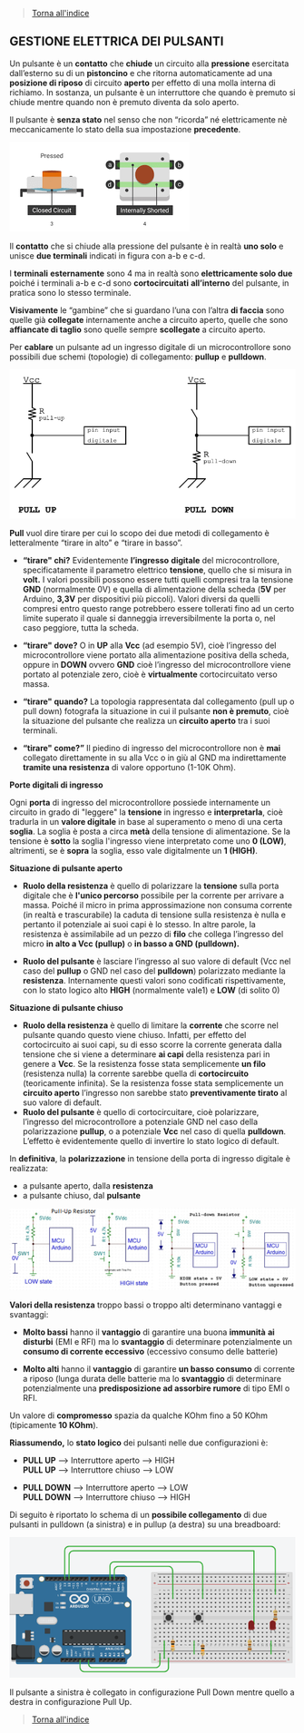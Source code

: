 

>[Torna all'indice](indexpulsanti.md)
## **GESTIONE ELETTRICA DEI PULSANTI**

Un pulsante è un **contatto** che **chiude** un circuito alla **pressione** esercitata dall’esterno su di un **pistoncino** e che ritorna automaticamente ad una **posizione di riposo** di circuito **aperto** per effetto di una molla interna di richiamo. In sostanza, un pulsante è un interruttore che quando è premuto si chiude mentre quando non è premuto diventa da solo aperto.

Il pulsante è **senza stato** nel senso che non “ricorda” né elettricamente nè meccanicamente lo stato della sua impostazione **precedente**.

![pulsante](pulsante.png)


Il **contatto** che si chiude alla pressione del pulsante è in realtà **uno solo** e unisce **due terminali** indicati in figura con a-b e c-d.

I **terminali** **esternamente** sono 4 ma in realtà sono **elettricamente solo due** poiché i terminali a-b e c-d sono **cortocircuitati** **all’interno** del pulsante, in pratica sono lo stesso terminale.

**Visivamente** le “gambine” che si guardano l’una con l’altra **di faccia** sono quelle già **collegate** internamente anche a circuito aperto, quelle che sono **affiancate di taglio** sono quelle sempre **scollegate** a circuito aperto.

Per **cablare** un pulsante ad un ingresso digitale di un microcontrollore sono possibili due schemi (topologie) di collegamento: **pullup** e **pulldown**.

![pullupdown](pullupdown.png)

**Pull** vuol dire tirare per cui lo scopo dei due metodi di collegamento è letteralmente “tirare in alto” e “tirare in basso”.

- **“tirare" chi?** Evidentemente **l’ingresso** **digitale** del microcontrollore, specificatamente il parametro elettrico **tensione**, quello che si misura in **volt.** I valori possibili possono essere tutti quelli compresi tra la tensione **GND** (normalmente 0V) e quella di alimentazione della scheda (**5V** per Arduino, **3,3V** per dispositivi più piccoli). Valori diversi da quelli compresi entro questo range potrebbero essere tollerati fino ad un certo limite superato il quale si danneggia irreversibilmente la porta o, nel caso peggiore, tutta la scheda.

-  **“tirare" dove?** O in **UP** alla **Vcc** (ad esempio 5V), cioè l’ingresso del microcontrollore viene portato alla alimentazione positiva della scheda, oppure in **DOWN** ovvero **GND** cioè l’ingresso del microcontrollore viene portato al potenziale zero, cioè è **virtualmente** cortocircuitato verso massa.

-  **“tirare" quando?** La topologia rappresentata dal collegamento (pull up o pull down) fotografa la situazione in cui il pulsante **non è premuto**, cioè la situazione del pulsante che realizza un **circuito aperto** tra i suoi terminali.

- **“tirare" come?”** Il piedino di ingresso del microcontrollore non è **mai** collegato direttamente in su alla Vcc o in giù al GND ma indirettamente **tramite una resistenza** di valore opportuno (1-10K Ohm).

**Porte digitali di ingresso**

Ogni **porta** di ingresso del microcontrollore possiede internamente un circuito in grado di "leggere" la **tensione** in ingresso e **interpretarla**, cioè tradurla in un **valore digitale** in base al superamento o meno di una certa **soglia**. La soglia è posta a circa **metà** della tensione di alimentazione. Se la tensione è **sotto** la soglia l'ingresso viene interpretato come uno **0 (LOW)**, altrimenti, se è **sopra** la soglia, esso vale digitalmente un **1 (HIGH)**.

**Situazione di pulsante aperto**

- **Ruolo della resistenza** è quello di polarizzare la **tensione** sulla porta digitale che è **l'unico percorso** possibile per la corrente per arrivare a massa. Poiché il micro in prima approssimazione non consuma corrente (in realtà e trascurabile) la caduta di tensione sulla resistenza è nulla e pertanto il potenziale ai suoi capi è lo stesso. In altre parole, la resistenza è assimilabile ad un pezzo di **filo** che collega l’ingresso del micro **in alto a Vcc (pullup)** o **in basso a GND (pulldown).**

- **Ruolo del pulsante** è lasciare l’ingresso al suo valore di default (Vcc nel caso del **pullup** o GND nel caso del **pulldown**) polarizzato mediante la **resistenza**. Internamente questi valori sono codificati rispettivamente, con lo stato logico alto **HIGH** (normalmente vale1) e **LOW** (di solito 0)

**Situazione di pulsante chiuso**

- **Ruolo della resistenza** è quello di limitare la **corrente** che scorre nel pulsante quando questo viene chiuso. Infatti, per effetto del cortocircuito ai suoi capi, su di esso scorre la corrente generata dalla tensione che si viene a determinare **ai capi** della resistenza pari in genere a **Vcc**. Se la resistenza fosse stata semplicemente **un filo** (resistenza nulla) la corrente sarebbe quella di **cortocircuito** (teoricamente infinita). Se la resistenza fosse stata semplicemente un **circuito aperto** l’ingresso non sarebbe stato **preventivamente tirato** al suo valore di default.
- **Ruolo del pulsante** è quello di cortocircuitare, cioè polarizzare, l’ingresso del microcontrollore a potenziale GND nel caso della polarizzazione **pullup**, o a potenziale **Vcc** nel caso di quella **pulldown**. L’effetto è evidentemente quello di invertire lo stato logico di default.

In **definitiva**, la **polarizzazione** in tensione della porta di ingresso digitale è realizzata:
- a pulsante aperto, dalla **resistenza**
- a pulsante chiuso, dal **pulsante**

![elettrico](pullupelectric.png)

**Valori della resistenza** troppo bassi o troppo alti determinano vantaggi e svantaggi:

- **Molto bassi** hanno il **vantaggio** di garantire una buona **immunità** **ai disturbi** (EMI e RFI) ma lo **svantaggio** di determinare potenzialmente un **consumo di corrente eccessivo** (eccessivo consumo delle batterie)

- **Molto alti** hanno il **vantaggio** di garantire **un basso consumo** di corrente a riposo (lunga durata delle batterie ma lo **svantaggio** di determinare potenzialmente una **predisposizione ad assorbire rumore** di tipo EMI o RFI.

Un valore di **compromesso** spazia da qualche KOhm fino a 50 KOhm (tipicamente **10 KOhm**).

**Riassumendo,** lo **stato logico** dei pulsanti nelle due configurazioni è:

-  **PULL UP** –> Interruttore aperto –> HIGH  
**PULL UP** –> Interruttore chiuso –> LOW

- **PULL DOWN** –> Interruttore aperto –> LOW  
**PULL DOWN** –> Interruttore chiuso –> HIGH

Di seguito è riportato lo schema di un **possibile collegamento** di due pulsanti in pulldown (a sinistra) e in pullup (a destra) su una breadboard:

![pulsantiboard](pulsantiboard.png)

Il pulsante a sinistra è collegato in configurazione Pull Down mentre quello a destra in configurazione Pull Up. 



>[Torna all'indice](indexpulsanti.md)
<!--stackedit_data:
eyJoaXN0b3J5IjpbLTEwNzE0MzIzOTldfQ==
-->
